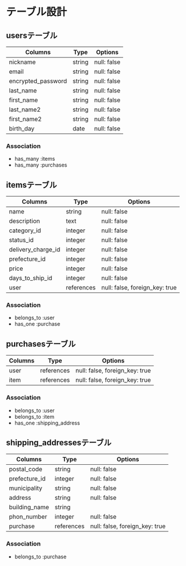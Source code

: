 # テーブル設計

## usersテーブル
| Columns            | Type    | Options     |
| ------------------ | ------- | ----------- |
| nickname           | string  | null: false |
| email              | string  | null: false |
| encrypted_password | string  | null: false |
| last_name          | string  | null: false |
| first_name         | string  | null: false |
| last_name2         | string  | null: false |
| first_name2        | string  | null: false |
| birth_day          | date    | null: false |

### Association
- has_many :items
- has_many :purchases

## itemsテーブル
| Columns            | Type       | Options                        |
| ------------------ | ---------- | ------------------------------ |
| name               | string     | null: false                    |
| description        | text       | null: false                    |
| category_id        | integer    | null: false                    |
| status_id          | integer    | null: false                    |
| delivery_charge_id | integer    | null: false                    |
| prefecture_id      | integer    | null: false                    |
| price              | integer    | null: false                    |
| days_to_ship_id    | integer    | null: false                    |
| user               | references | null: false, foreign_key: true |

### Association
- belongs_to :user
- has_one :purchase

## purchasesテーブル
| Columns          | Type       | Options                        |
| ---------------- | ---------- | ------------------------------ |
| user             | references | null: false, foreign_key: true |
| item             | references | null: false, foreign_key: true |

### Association
- belongs_to :user
- belongs_to :item
- has_one :shipping_address

## shipping_addressesテーブル
| Columns       | Type       | Options                        |
| ------------- | ---------- | ------------------------------ |
| postal_code   | string     | null: false                    |
| prefecture_id | integer    | null: false                    |
| municipality  | string     | null: false                    |
| address       | string     | null: false                    |
| building_name | string     |                                |
| phon_number   | integer    | null: false                    |
| purchase      | references | null: false, foreign_key: true |

### Association
- belongs_to :purchase
